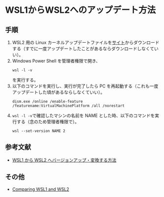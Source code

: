 # WSL1からWSL2へのアップデート方法

## 手順

1. WSL2 用の Linux カーネルアップデートファイルを[サイト](https://docs.microsoft.com/en-us/windows/wsl/wsl2-kernel)からダウンロードする（すでに一度アップデートしたことがあるならダウンロードしなくていい）。
2. Windows Power Shell を管理者権限で開き、
   ```
   wsl -l -v
   ```
   を実行する。
3. 以下のコマンドを実行し、実行が完了したら PC を再起動する（これも一度アップデートした頃があるならしなくていい）。
   ```
   dism.exe /online /enable-feature /featurename:VirtualMachinePlatform /all /norestart
   ```
4. `wsl -l -v`で確認したマシンの名前を NAME とした時、以下のコマンドを実行する（念のため管理者権限で）。
   ```
   wsl --set-version NAME 2
   ```

## 参考文献

- [WSL1 から WSL2 へバージョンアップ・変換する方法](https://loumo.jp/archives/25294)

## その他

- [Comparing WSL1 and WSL2](https://docs.microsoft.com/en-us/windows/wsl/compare-versions)
